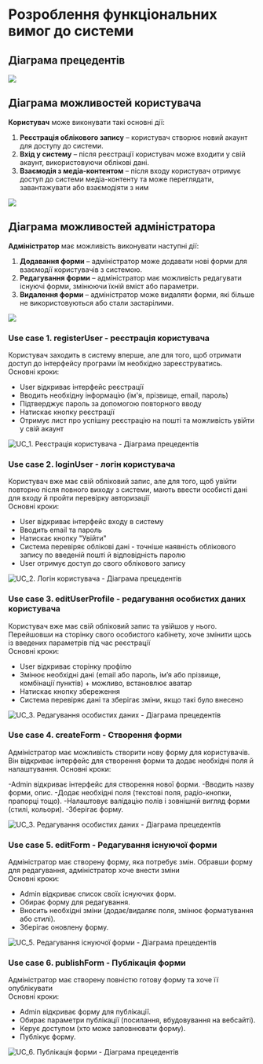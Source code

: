 # Розроблення функціональних вимог до системи

## Діаграма прецедентів

![](https://www.plantuml.com/plantuml/png/ZP6zIiDG5CVtFCMXpXridQKYEEaYk0boRIunaDn0xWrISAYjuAY3LEWcla0C3QRQrbVutpVoDBUnT7F89UVZ_piVfwUDI4qMHvxecoIb5gPOsI4gUsz7Tem2kNriaT1qeMLAUr4Ot9ZhA9D_-S-OOM4dMDf9hHcoOhHcrAeZFmxLHZQGKPJSUbwcPLzeIQqrybm6eJOolLHuHSxgqhuupgRw21LXXGzySv4l_YjGOKxuH8wVTP-kk-Eh_LtmQHA4YgdlA5WuTvpYVwZE5dKc_L1GFr56AaDwmBt6J7rp6qA91NBYfyICeNcxvYxh2Bzst22xM-H9aiOK2oK26JEKQLEKpRnOikw9x4Dz1eRpLpMG0y-hpz3EseTkv1spip5zPtOzjtqEtx63Gus34nok9vNFn_y5)

##  Діаграма можливостей користувача

**Користувач** може виконувати такі основні дії:
1. **Реєстрація облікового запису** – користувач створює новий акаунт для доступу до системи.
2. **Вхід у систему** – після реєстрації користувач може входити у свій акаунт, використовуючи облікові дані.
3. **Взаємодія з медіа-контентом** – після входу користувач отримує доступ до системи медіа-контенту та може переглядати, завантажувати або взаємодіяти з ним

![](https://www.plantuml.com/plantuml/png/ZT2nIiH040RWVfzYEEiKdhqSs6eZs0aIaoK6SXl8RWgxyomi1JbEiFK5OZ2OqpE-mZzlvEoU8kbibltPdM-6cLaNLwwU5qh5YIihck090o_Gymql-HOj6hwRK6pfpEgAzeeyktANHQsLggrEOgjfubzETPPRfwjpWqSq0dIy2iJY1rcY9mnumGUlyIwt5ZqsX3Sq-FBjTasEBlR7y76PvKRKPxHIkDavxV-ewHzrejCyfgGqJXj7zbfcdOlwu8juXQqehxpcUr58KkSJcYZmdzAq2-U0xQzze5JOI9H6Xs7iSPoEe_oUQPFwHNy3)

##  Діаграма можливостей адміністратора

**Адміністратор** має можливість виконувати наступні дії:
1. **Додавання форми** – адміністратор може додавати нові форми для взаємодії користувачів з системою.
2. **Редагування форми** – адміністратор має можливість редагувати існуючі форми, змінюючи їхній вміст або параметри.
3. **Видалення форми** – адміністратор може видаляти форми, які більше не використовуються або стали застарілими.



![](https://www.plantuml.com/plantuml/png/XT8nJiCm50RWtQTuCdDx00PK169ZP6CnpLEfP3ieTWHieR2363emmGsYqagLQ3d3UpV2IL1SMQewH1dy_v_-M1avhmfV6Ys46lky04bljAGDpsdBStxY6LTKyun-kPAW79ncPchXI4ydj_uHjSxlXIWTZfL3a1TvOS0egoPeqFfhIn-quegVQK4rRGFv2lpIMBIXEZphrcngbtqhScS5Ae_DQP2-meX5MrsbKgV4zF-y6rrYnAxkieXz1cGP5dodqtR1hh4NF4UDFVXEwnRysRUkIwUOwAvpa0rEqblO-PnXEKoFuHWaFdYqcPEY7teusiyu71MZy6x-Z3y0)

### Use case 1. registerUser - реєстрація користувача

Користувач заходить в систему вперше, але для того, щоб отримати доступ до інтерфейсу програми їм необхідно зареєструватись. <br>
Основні кроки:

- User відкриває інтерфейс реєстрації
- Вводить необхідну інформацію (ім'я, прізвище, email, пароль)
- Підтверджує пароль за допомогою повторного вводу
- Натискає кнопку реєстрації
- Отримує лист про успішну реєстрацію на пошті та можливість увійти у свій акаунт

![UC_1. Реєстрація користувача - Діаграма прецедентів](https://www.plantuml.com/plantuml/png/ZLNXIXj14FxlKmpwssjp5ueM5S7s2KJeZu9Sucg3bqJkBhIs58oM-ATeAN92gLZh2roZgJ5gV8NPD-gtkzucrKkj4hAxyyqttyxCJkQZs0_ZHZKOYojn8CRexczcjLwBAQgy5xEUI-LwK0zdIu5VNfzRMbWkECG_k2CFP5DkoorEPKicSf-untrik_fuXzimx7Bw7vny81DE-KnnyJMdnBTOTcIBEtoEpmtu4cvh9b5R8QDLRwFrIct33_qg-UMu7Yx6cu4W_ws8wbM3CESqlXI9S9pyYDI29gQcIuMI60RmYL6EU92WeOkRKIogD54I9NTgsj1jGB2_9cXfuSLoWJxOspKYKVOZGUCp9PsZcIUbkTSrFaGIjWQvkalBjWxrsUW1MEiHqyyqsqS4oY5qCiglCa5MUZhJ829iRvHii7-2-4lP9DZkb-VG1bikvFEx6J-tuTtKt0YKWZqPEBiZdAsyOoKFpcsb2Fv69D_gHFJvQd1ja8tKOjKSQveEjsLYRmpkjcsD94_aA9dU7UiHFCx1sEGhw382x-d-hTX1kq_uIabK_KemYE3bynV_bOIyikmHB2cfle3BfO7j48JfFK5d3_yf02Zo87xHD8cf9paDPqwlwNcbLWuQAo8QcDr7pDPVx_8XxcCGRnYG3ocIiv91l260GcHFRTBOZHCUQdQ08tqMYdBirzO2f1nzskKU-cbFxkesGCwwUl3OXiz_dIzVsTTvn1qpjDItt7xOJGexYiHsgExhNtob9uT-ZnSGeokF-clhTSRcZcBBElFRmnbAMA0RYI-6XudcRIkjoCDbnk-PF3qi7MmeltWNOu16VsEA5k6DG7WMuLh4yAmAAsjlObgjrsCHMa_-0caf2fJeURThX1BVgXlY22Q7-3ltzKF6N1Wnzfq1un7_v5C-9MJfc5i4wxN3BOTFiD9rL5DLhVYC-zODwAuYcdIVkiNiHoHJEuyrVl_-0000)

### Use case 2. loginUser - логін користувача

Користувач вже має свій обліковий запис, але для того, щоб увійти повторно після повного виходу з системи, мають ввести особисті дані для входу й пройти перевірку авторизації <br>
Основні кроки:

- User відкриває інтерфейс входу в систему
- Вводить email та пароль
- Натискає кнопку "Увійти"
- Система перевіряє облікові дані - точніше наявність облікового запису по введеній пошті й відповідність паролю
- User отримує доступ до свого облікового запису

![UC_2. Логін користувача - Діаграма прецедентів](https://www.plantuml.com/plantuml/png/ZPNHIXjF5CRlVOf3l7R__-o6eaL5i7q24NfH2BjnjC5DLdOdjBOKagQDDwMK8WfjHQmli4Q3CTNu2cVUgD_CP9E0BaPGPlTyvpVVd7DsN4ka7yj6BPoJLHcAEHhzB6z7TKb9zRrOyLogH64KhmIXNzbTtLmlkmxnBnxofJhYE-813rMJ-wgbFgasTpbL1vpEGE93vAUWDF7tbbFYUonxgiCzliBl7NX7t3KaKTyYwz0y9hlL-fuV-pNoApAAD-H-ACX_AvAePXNsFHKs4n4No4z8BsX-SIae1c9Qm6VMEVUq1IFTs4-agD5y809tSSdYzc3Otn6qkVwYxDA7yUaQYQZuYQ32Sc0gi_nViFgwpkVSXVKROFl4NLAjoIQgRVr0RFo8fMU6zX4RFG9qYYFa3m2lU60ghR6wzfgeckepk3UgHTZq2zfoDRL5kVWurSset0MYPOX8lU2_uAAXsZzXlnIR74reRWvjxF8KDFHGfskdCtFpV7eZxWaoa6LuM0n7mtPl7WZ10O9jNP7fmtksfhOGv3ISLLltvzLw9MniYMGITfy8J-S_Bl6c1P1F95gJJTM2LTWqpEJe1HAiB1OLwTTtGjG0pUdp09NxfWvqkSmOcMEdgeFw7XTo1l7bgt9nNBUU-QfIzBaFr5SDUg8ZEZsFcytDCVGNggtxmJV4zx3K10iRP0Wt3-5beu8CuyDyUcQWht54Cq0OIXEzpMXU7gqqelryU0aHtt6F-5fx0-_Gn43LKOHWFAENREqVTXinD5AyaxX_adoDEuF6cq5JcjQChuIuklD6qdOKIH6FS_axZf3g9keUw079Ee4wu1L23l5l7fgh57t9kLsT2V64__0vdnDgUSeTGlJMuOx3PtPGW6rXVh3YInwEqw3kQz22-xzRokxgpEqQrlZdyWy0)

### Use case 3. editUserProfile - редагування особистих даних користувача

Користувач вже має свій обліковий запис та увійшов у нього. Перейшовши на сторінку свого особистого кабінету, хоче змінити щось із введених параметрів під час реєстрації <br>
Основні кроки:

- User відкриває сторінку профілю
- Змінює необхідні дані (email або пароль, імʼя або прізвище, комбінації пунктів) + можливо, встановлює аватар
- Натискає кнопку збереження
- Система перевіряє дані та зберігає зміни, якщо такі було внесено

![UC_3. Редагування особистих даних - Діаграма прецедентів](https://www.plantuml.com/plantuml/png/ZLJHJjjA47tdAqRX6T-BNLLG0KAY_GA4r8TAaMqM6k7OoDwefLKb0ZIyeBP2A4XL4QNyG0YrI249lp3xHvsTh6sQng9vi2UpPy_CdZFUvKIwiMpKWobPau6O0lDRs8X22KdjdLXqRF2Z88eNlS3rjvRMLggE1VWTK_o97RnM-zYbzm07wZFWK3LnY5VOKqsrHy-FmAY13l-174zKcqbtwTd73k0zXQbgSRMKQkmHeCjC8bo7KTFyDzcgXTjkxDR1zMKKhygTG83xHYHHtI0u3vMrHCGLS1FG0KpFpNkpddW8m0lJVgfROEZgJY957QOzuTbpyoEwRMhOtHImjlAywi3x_7IDHFXk8g2ouB5O2_zvIw_2SS6qEcDogROHIxMvgDxC_Odvfyp-WGfFA63DcXB7gaq4jwHOZ-arAPNOfVI0qlki9YKEA76dFkL5ghEJUMt3Uufzfc3MlCTIDhk4BU_p75FjAdPLE--LoJgaJ8_8ZZG_It84bEfcxeyDr8EIPKTmyYDScQBNet8tsPaA4eVbDOg0rR2ME8PdjT0F6kiYAPRjHvQB_GoU074OKC0B26FCmCsC49pYSUK4EyQvMFZI3JS3EZ4UatItsWbroFQeffQMfgsZMgJcQQLaHb-yh6R6d64wxWEzVu4wq6E4VJssm0DxH-BTKjITP8bcB2jbPpD0V4p4NraFYE-6McQJo6zUxMTiTXbRPkz9Df83J0jlKvtBE8oxVtj4QoI_U2lfGad-n3WvmduKuUI8XzzgNDjyBM4ZYgI8yvtuXPhhQ0tvZZmqAkEzLfbIj6G1ViCXJptPK78DMWNZ6Vx0Ixm4_8hdsD9gzYriMNZ1FcdQfZfYnwvnc6yZT4yJpTZ_sq_oIzLqkqnnenxy1W00)


### Use case 4. createForm - Створення форми

Адміністратор має можливість створити нову форму для користувачів. Він відкриває інтерфейс для створення форми та додає необхідні поля й налаштування.
Основні кроки:

-Admin відкриває інтерфейс для створення нової форми.
-Вводить назву форми, опис.
-Додає необхідні поля (текстові поля, радіо-кнопки, прапорці тощо).
-Налаштовує валідацію полів і зовнішній вигляд форми (стилі, кольори).
-Зберігає форму.

![UC_3. Редагування особистих даних - Діаграма прецедентів](https://www.plantuml.com/plantuml/png/hLFDojfG4DtVfxZGJGjsAzYKOZU-HulI2bMBJNTP6Atz0QbG96xQYcyGqqHJVv9Nc7cZdiD5JA2BRo5yV8bppypvcTps1__LsFyuU6U2bzr1VnWO5dpFFBFoGoD9vQWJoIMHM5SMXOjE9TE9Vf9C_cfeWJZfqcg8UY85m9bSv88I7eMmjBP0y-GikHlCCXfpdUg2k5WEakYiWcjO84eWGi-OGBPy8pFEue0pDfAH2sqHr2mX3aCJ558Aq8Z2OhvuPZZoUtRSV_FMjuywdMQhsJBFNx-myXCKUpavTspFvGWpt_KB9S6IKE0CpZ-3PEcQVc5yIMCr4jCRTYrvA6rxZGAZLYw6gZcTqP9Bc_2L51pZe1b-x7JEv1q1kHZmOxgN8rFWlCfHms9gB2bwYgTmGBuIJsPOyaXA4jE4PRD-a-B9mrDr8n0Ek1RKX1QkpLd7XFcT4zwWwKmwUh1oa9qJ9VlhftLB-xx4O47wQCieW5_xWL2o9_nFORLDhvqs0FzmWPKLM_w5jtmrgY_zD-Xvhm1r8MFXG3gQz6OLH-IrW8L4wLVKi_-cKhjbkCQZzvvfGoqkzpy0)

### Use case 5. editForm - Редагування існуючої форми

Адміністратор має створену форму, яка потребує змін. Обравши форму для редагування, адміністратор хоче внести зміни <br>
Основні кроки:

- Admin відкриває список своїх існуючих форм.
- Обирає форму для редагування.
- Вносить необхідні зміни (додає/видаляє поля, змінює форматування або стилі).
- Зберігає оновлену форму.

![UC_5. Редагування існуючої форми - Діаграма прецедентів](https://www.plantuml.com/plantuml/png/bPJDYXD14CVl_HJ5UdK39l4YIrWHruit4Jm8CaoQTJ2Po7G7_43ORDRrfY0o0Gz-l44sQzmnCSahLBsH_-uXxGoAYuSmtLNr_rLrLP5zOwFC3lizPPuawTCeY_fa4zlJ1uFKtajUQ6gsbJVG_LkFhZU8l_2Sl_6KpsNCCtnNl99t9BcCS1ZBMtd3QvcGdE1pn3-vU9Zo1ycT0lSfB5FY3OvpEVMeENJ729Wf5SLsaD7EpMu_INSeCXIvqzRCNxcGaHn30OZtc-V6whvIGwFZo6Z4_7TvdgExYJqOPFqAwBta02qGL21bGG1iN7vUywBEA-Hru7aQEdMjGlh4P-xbZXBYP4oWBrrfHt-hUCjfLYk2QouZp-4BC78O2iTPrz_ZbQsASi9dKBf4vwLw3UKQsPQ---DAMLjvkoOFkIu2wJj-W5ojQEjSdCeP3UDO6qDNxYQ7Z-sTJEjKATSYQZGweVDqW_RsaZJk3Rkwqt7-vYN-rYN-zh_ymOoOK64zHFdbeztTZXze_TgiNrlrQrkLY-dlORTKfcCRfOUzSfW5BtZf5sWbETRBxPcCiIUdsAx93hrKHBzdyD7rLawWo7bH3d7c9Y4Z67xuHjz-W2ghci_GO2CmZOMBtxYD9kIRokYFIOQb0wMfWAbroA7H7ltCwhHhu0tzTU4Lpokbzd5mVoY_0000)

### Use case 6. publishForm - Публікація форми

Адміністратор має створену повністю готову форму та хоче її опублікувати <br>
Основні кроки:

- Admin відкриває форму для публікації.
- Обирає параметри публікації (посилання, вбудовування на вебсайті).
- Керує доступом (хто може заповнювати форму).
- Публікує форму.

![UC_6. Публікація форми - Діаграма прецедентів](https://www.plantuml.com/plantuml/png/XLDTQnD157sVNp7KvmRS11-aX8fONtmJmGT1ritGBkvkoiui-87G9jA-Y8981455y0TiOm9BsYH_uSu_yimDkyvQQ1wIpBttd3DpxptProRCJP4cGh-Ci-Cm3rDfOfEeWs5c7iTlb0nwGd16Fhd__4v7qayxfWkwj1DQK6dFxCH-alOzhUm9NL7rBAClA9Nq1t69J2bfZUFSdj6SPlWixGY0gH1XP8QvtBatIEDiHuPQXkvKf-aNLVRKZi202DVrQsrKAaIXLHHg1SpDRs7ISV4YYVNHmJ1FFU9dK6Qq0Ax25LL3icE9_2LaQ7rD-oiBOWotFQKVTE4wTIhWuB1fUsv7Jln6cS2J-GR62Q3JMcf6AzS-KcjQqLNDwVfN--8Drs-cPlKyrcykyc9MlW0Y2D0I1QYKxHSWsmm6I9uRr_ZISxVGpOgAA59QorkFuiCZyp1NAXF2JKnsEdr_5_AktDkBioWf1ghVTv1WEwIx7TBR0l4hG3OFRgC4Mr7kxlPvtUqmQ8VTTjWJ6vjox9jFv2eoONQOiF-eeWN6-T6Uqz9Ef3sbYiVPMEIjaFBVqhxJlBKFSFZy0Kpd79hoz-P_yk0fdWnss-t0Z-t8O_g2MttFge60x7yJvDimFlNAg6oW0QYtm0olyaxiuxT8axy0)

